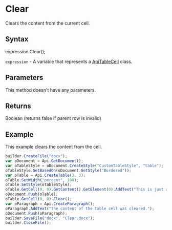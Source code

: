# Clear

Clears the content from the current cell.

## Syntax

expression.Clear();

`expression` - A variable that represents a [ApiTableCell](../ApiTableCell.md) class.

## Parameters

This method doesn't have any parameters.

## Returns

Boolean (returns false if parent row is invalid)

## Example

This example clears the content from the cell.

```javascript
builder.CreateFile("docx");
var oDocument = Api.GetDocument();
var oTableStyle = oDocument.CreateStyle("CustomTableStyle", "table");
oTableStyle.SetBasedOn(oDocument.GetStyle("Bordered"));
var oTable = Api.CreateTable(3, 3);
oTable.SetWidth("percent", 100);
oTable.SetStyle(oTableStyle);
oTable.GetCell(0, 0).GetContent().GetElement(0).AddText("This is just a sample text.");
oDocument.Push(oTable);
oTable.GetCell(0, 0).Clear();
var oParagraph = Api.CreateParagraph();
oParagraph.AddText("The content of the table cell was cleared.");
oDocument.Push(oParagraph);
builder.SaveFile("docx", "Clear.docx");
builder.CloseFile();
```